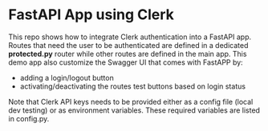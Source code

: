# FastAPI App using Clerk

This repo shows how to integrate Clerk authentication into a FastAPI app.
Routes that need the user to be authenticated are defined in a dedicated **protected.py** router while other routes are defined in the main app.
This demo app also customize the Swagger UI that comes with FastAPP by:
- adding a login/logout button
- activating/deactivating the routes test buttons based on login status

Note that Clerk API keys needs to be provided either as a config file (local dev testing) or as environment variables.
These required variables are listed in config.py.
